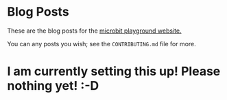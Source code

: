 # Blog Posts

These are the blog posts for the [microbit playground website.](http://eepurl.com/cwE5sX)

You can any posts you wish; see the `CONTRIBUTING.md` file for more.

# I am currently setting this up! Please nothing yet! :-D

